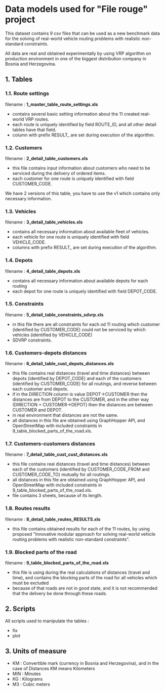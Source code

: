 # Data models used for "File rouge" project

This dataset contains 9 csv files that can be used as a new benchmark data for the solving of real-world vehicle routing problems with realistic non-standard constraints.

All data are real and obtained experimentally by using VRP algorithm on production environment in one of the biggest distribution company in Bosnia and Herzegovina.

## 1. Tables 

### 1.1. Route settings

filename : **1_master_table_route_settings.xls**

- contains several basic setting information about the 11 created real-world VRP routes. 
- each route is uniquely identified by field ROUTE_ID, and all other detail tables have that field. 
- column with prefix RESULT_ are set during execution of the algorithm.

### 1.2. Customers

filename : **2_detail_table_customers.xls**

- this file contains input information about customers who need to be serviced during the delivery of ordered items.
- each customer for one route is uniquely identified with field CUSTOMER_CODE.

We have 2 versions of this table, you have to use the v1 which contains only necessary information.

### 1.3. Vehicles

filename : **3_detail_table_vehicles.xls**

- contains all necessary information about available fleet of vehicles. 
- each vehicle for one route is uniquely identified with field VEHICLE_CODE. 
- columns with prefix RESULT_ are set during execution of the algorithm.

### 1.4. Depots

filename : **4_detail_table_depots.xls**

- contains all necessary information about available depots for each routing
- each depot for one route is uniquely identified with field DEPOT_CODE. 

### 1.5. Constraints

filename : **5_detail_table_constraints_sdvrp.xls**

- in this file there are all constraints for each od 11 routing which customer (identified by CUSTOMER_CODE) could not be serviced by which vehicles (identified by VEHICLE_CODE)
- SDVRP constraints.

### 1.6. Customers-depots distances

filename : **6_detail_table_cust_depots_distances.xls**

- this file contains real distances (travel and time distances) between depots (identified by DEPOT_CODE) and each of the customers (identified by CUSTOMER_CODE) for all routings, and reverse between each customer and depots. 
- if in the DIRECTION column is value DEPOT->CUSTOMER then the distances are from DEPOT to the CUSTOMER, and in the other way (DIRECTION = CUSTOMER->DEPOT) then the distances are between CUSTOMER and DEPOT. 
- in real environment that distances are not the same. 
- all distances in this file are obtained using GraphHopper API, and OpenStreetMap with included constraints in
9_table_blocked_parts_of_the_road.xls.

### 1.7. Customers-customers distances

filename : **7_detail_table_cust_cust_distances.xls**

- this file contains real distances (travel and time distances) between each of the customers (identified by CUSTOMER_CODE_FROM and CUSTOMER_CODE_TO) mutually for all routings.
- all distances in this file are obtained using GraphHopper API, and OpenStreetMap with included constraints in 9_table_blocked_parts_of_the_road.xls.
- file contains 3 sheets, because of its length.

### 1.8. Routes results

filename : **8_detail_table_routes_RESULTS.xls**

- this file contains obtained results for each of the 11 routes, by using proposed "Innovative modular approach for solving real-world vehicle routing problems with realistic non-standard constraints".

### 1.9. Blocked parts of the road

filename : **9_table_blocked_parts_of_the_road.xls**

- this file is using during the real calculations of distances (travel and time), and contains the blocking parts of the road for all vehicles which must be excluded 
- because of that roads are not in good state, and it is not recommended that the delivery be done through these roads.

## 2. Scripts

All scripts used to manipulate the tables :
- fix
- plot

## 3. Units of measure

- KM : Convertible mark (currency in Bosnia and Herzegovina), and in the case of Distances KM means Kilometers
- MIN : Minutes
- KG : Kilograms
- M3 : Cubic meters
